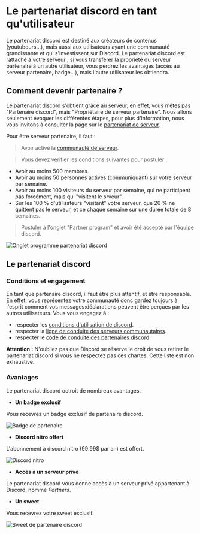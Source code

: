 # Le partenariat discord en tant qu'utilisateur

Le partenariat discord est destiné aux créateurs de contenus (youtubeurs...), mais aussi aux utilisateurs ayant une communauté grandissante et qui s'investissent sur Discord.
Le partenariat discord est rattaché à votre serveur ; si vous transférer la propriété du serveur partenaire à un autre utilisateur, vous perdrez les avantages (accès au serveur partenaire, badge...), mais l'autre utilisateur les obtiendra.

## Comment devenir partenaire ?

Le partenariat discord s'obtient grâce au serveur, en effet, vous n'êtes pas "Partenaire discord", mais "Propriétaire de serveur partenaire".
Nous allons seulement évoquer les différentes étapes, pour plus d'information, nous vous invitons à consulter la page sur le [partenariat de serveur](https://github.com/discordfr/wiki/programmes-communautaires/partenariat/serveur.md).

Pour être serveur partenaire, il faut :
> Avoir activé la [communauté de serveur](https://github.com/discordfr/wiki/blob/master/programmes-communautaires/outils-communautaires/serveur-communautaire.md). 

> Vous devez vérifier les conditions suivantes pour postuler :
 - Avoir au moins 500 membres.
 - Avoir au moins 50 personnes actives (communiquant) sur votre serveur par semaine.
 - Avoir au moins 100 visiteurs du serveur par semaine, qui ne participent pas forcément, mais qui "visitent le srveur".
 - Sur les 100 % d'utilisateurs "visitant" votre serveur, que 20 % ne quittent pas le serveur, et ce chaque semaine sur une durée totale de 8 semaines.
 
 > Postuler à l'onglet "Partner program" et avoir été accepté par l'équipe discord.
 
  ![Onglet programme partenariat discord](https://zupimages.net/up/20/42/o7cb.png)
  
  ## Le partenariat discord
  
  
  ### Conditions et engagement
  
  En tant que partenaire discord, il faut être plus attentif, et être responsable. En effet, vous représentez votre communauté donc gardez toujours à l'esprit comment vos messages:déclarations peuvent être perçues par les autres utilisateurs.
  Vous vous engagez à :
  - respecter les [conditions d'utilisation de discord](https://discord.com/terms).
  - respecter la [ligne de conduite des serveurs communautaires](https://support.discord.com/hc/fr/articles/360035969312-Lignes-de-conduite-des-serveurs-communautaires).
  - respecter le [code de conduite des partenaires discord](https://support.discord.com/hc/fr/articles/360024871991-Code-de-conduite-du-partenariat-Discord).
  
  **Attention :** N'oubliez pas que Discord se réserve le droit de vous retirer le partenariat discord si vous ne respectez pas ces chartes. Cette liste est non exhaustive.
  
  ### Avantages 
  
  Le partenariat discord octroit de nombreux avantages.
  
  - **Un badge exclusif**
  
Vous recevrez un badge exclusif de partenaire discord.

  ![Badge de partenaire](https://cdn.discordapp.com/attachments/514860300340690981/766583648438059028/emoji.png)
  
- **Discord nitro offert**

L'abonnement à discord nitro (99.99$ par an) est offert.

![Discord nitro](https://discord.com/assets/b941bc1dfe379db6cc1f2acc5a612f41.png)

- **Accès à un serveur privé**

Le partenariat discord vous donne accès à un serveur privé appartenant à Discord, nommé _Partners_.

- **Un sweet**

Vous recevrez votre sweet exclusif.

![Sweet de partenaire discord](https://miro.medium.com/max/700/0*vnlY5tRHYRaaTkOC.jpg)
